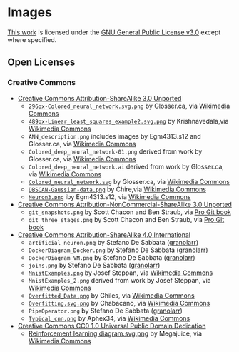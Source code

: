 # Images

[This work](https://github.com/sdesabbata/granolarr) is licensed under the [GNU General Public License v3.0](https://www.gnu.org/licenses/gpl-3.0.html) except where specified.

## Open Licenses

### Creative Commons

- [Creative Commons Attribution-ShareAlike 3.0 Unported](https://creativecommons.org/licenses/by-sa/3.0/)
     - [`296px-Colored_neural_network.svg.png`](https://commons.wikimedia.org/wiki/File:Colored_neural_network.svg) by Glosser.ca, via [Wikimedia Commons](https://commons.wikimedia.org)
    - [`489px-Linear_least_squares_example2.svg.png`](https://commons.wikimedia.org/wiki/File:Linear_least_squares_example2.svg) by Krishnavedala,via [Wikimedia Commons](https://commons.wikimedia.org)
    - `ANN_description.png` includes images by Egm4313.s12 and Glosser.ca, via [Wikimedia Commons](https://commons.wikimedia.org)
    - `Colored_deep_neural_network-01.png` derived from work by Glosser.ca, via [Wikimedia Commons](https://commons.wikimedia.org)
    - `Colored_deep_neural_network.ai` derived from work by Glosser.ca, via [Wikimedia Commons](https://commons.wikimedia.org)
    - [`Colored_neural_network.svg`](https://commons.wikimedia.org/wiki/File:Colored_neural_network.svg) by Glosser.ca, via [Wikimedia Commons](https://commons.wikimedia.org)
    - [`DBSCAN-Gaussian-data.png`](https://commons.wikimedia.org/wiki/File:DBSCAN-Gaussian-data.svg) by Chire,via [Wikimedia Commons](https://commons.wikimedia.org)
    - [`Neuron3.png`](https://commons.wikimedia.org/wiki/File:Neuron3.png) iby Egm4313.s12, via [Wikimedia Commons](https://commons.wikimedia.org)
- [Creative Commons Attribution-NonCommercial-ShareAlike 3.0 Unported](https://creativecommons.org/licenses/by-nc-sa/3.0/)
    - `git_snapshots.png` by Scott Chacon and Ben Straub, via [Pro Git book](https://git-scm.com/book/en/v2)
    - `git_three_stages.png` by Scott Chacon and Ben Straub, via [Pro Git book](https://git-scm.com/book/en/v2)
- [Creative Commons Attribution-ShareAlike 4.0 International](https://creativecommons.org/licenses/by-sa/4.0/)
    - `artificial_neuron.png` by Stefano De Sabbata ([granolarr](https://github.com/sdesabbata/granolarr))
    - `DockerDiagram_Docker.png` by Stefano De Sabbata ([granolarr](https://github.com/sdesabbata/granolarr))
    - `DockerDiagram_VM.png` by Stefano De Sabbata ([granolarr](https://github.com/sdesabbata/granolarr))
    - `joins.png` by Stefano De Sabbata ([granolarr](https://github.com/sdesabbata/granolarr))
    - [`MnistExamples.png`](https://commons.wikimedia.org/wiki/File:MnistExamples.png) by Josef Steppan, via [Wikimedia Commons](https://commons.wikimedia.org)
    - `MnistExamples_2.png` derived from work by Josef Steppan, via [Wikimedia Commons](https://commons.wikimedia.org)
    - [`Overfitted_Data.png`](https://commons.wikimedia.org/wiki/File:Overfitted_Data.png) by Ghiles, via [Wikimedia Commons](https://commons.wikimedia.org)
    - [`Overfitting.svg.png`](https://commons.wikimedia.org/wiki/File:Overfitting.svg) by Chabacano, via [Wikimedia Commons](https://commons.wikimedia.org)
    - `PipeOperator.png` by Stefano De Sabbata ([granolarr](https://github.com/sdesabbata/granolarr))
    - [`Typical_cnn.png`](https://commons.wikimedia.org/wiki/File:Typical_cnn.png) by Aphex34, via [Wikimedia Commons](https://commons.wikimedia.org)
- [Creative Commons CC0 1.0 Universal Public Domain Dedication](https://creativecommons.org/publicdomain/zero/1.0/deed.en)
    - [Reinforcement learning diagram.svg.png](https://en.wikipedia.org/wiki/File:Reinforcement_learning_diagram.svg) by Megajuice, via [Wikimedia Commons](https://commons.wikimedia.org)
